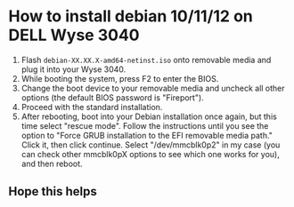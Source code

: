 # How to install debian 10/11/12 on DELL Wyse 3040
1. Flash `debian-XX.XX.X-amd64-netinst.iso` onto removable media and plug it into your Wyse 3040.
2. While booting the system, press F2 to enter the BIOS.
3. Change the boot device to your removable media and uncheck all other options (the default BIOS password is "Fireport").
4. Proceed with the standard installation.
5. After rebooting, boot into your Debian installation once again, but this time select "rescue mode". Follow the instructions until you see the option to "Force GRUB installation to the EFI removable media path." Click it, then click continue. Select "/dev/mmcblk0p2" in my case (you can check other mmcblk0pX options to see which one works for you), and then reboot.

## Hope this helps
